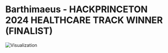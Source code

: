 # Barthimaeus - HACKPRINCETON 2024 HEALTHCARE TRACK WINNER (FINALIST)

![Visualization](visualize_gif.gif)